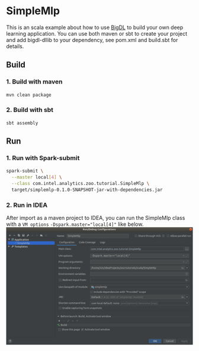 # SimpleMlp

This is an scala example about how to use [BigDL](https://github.com/intel-analytics/BigDL) to build your own deep learning application. You can use both maven or sbt to create your project and add bigdl-dllib to your dependency, see pom.xml and build.sbt for details.

## Build
### 1. Build with maven
```bash
mvn clean package
```

### 2. Build with sbt
```
sbt assembly
```

## Run
### 1. Run with Spark-submit
```bash
spark-submit \
  --master local[4] \
  --class com.intel.analytics.zoo.tutorial.SimpleMlp \
  target/simplemlp-0.1.0-SNAPSHOT-jar-with-dependencies.jar
```

### 2. Run in IDEA
After import as a maven project to IDEA, you can run the SimpleMlp class with a `VM options` `-Dspark.master="local[4]"` like below.
![idea](images/idea-run.png)
